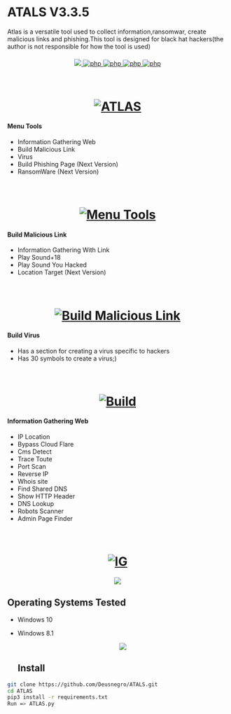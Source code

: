 # ATALS V3.3.5
Atlas is a versatile tool used to collect information,ransomwar, create malicious links and phishing.This tool is designed for black hat hackers(the author is not responsible for how the tool is used)


<h4 align="center"></h4>

<p align="center">
  <a href="http://python.org">
    <img src="https://img.shields.io/badge/python-v3.9.5-blue">
  </a>
  <a href="https://php.net">
    <img src="https://img.shields.io/badge/php-8.0.0-green"
         alt="php">
    <a href="https://www.javascript.com">
    <img src="https://img.shields.io/badge/JS-8.0.0-yellow"
         alt="php">
      <a href="https://html.com/">
    <img src="https://img.shields.io/badge/HTML-5-red"
         alt="php">
        <a href="https://css.com/">
    <img src="https://img.shields.io/badge/CSS-3-White"
         alt="php">
  </a>

        
<h1 align="center">
  <br>
  <a href="https://github.com/Deusnegro"><img src="https://s4.uupload.ir/files/inshot_20210525_213418888_052z.jpg" alt="ATLAS"></a>

</h1>
        
        
#### Menu Tools
 
  - Information Gathering Web
  - Build Malicious Link
  - Virus
  - Build Phishing Page (Next Version)
  - RansomWare (Next Version)

        
<h1 align="center">
  <br>
  <a href="https://github.com/Deusnegro"><img src="https://s4.uupload.ir/files/zed_5b10.png" alt="Menu Tools"></a>

 </h1>
        
        
#### Build Malicious Link
        
  - Information Gathering With Link
  - Play Sound+18
  - Play Sound You Hacked
  - Location Target (Next Version)
 
 <h1 align="center">
  <br>
  <a href="https://github.com/Deusnegro"><img src="https://s4.uupload.ir/files/link_wdoe.png" alt="Build Malicious Link"></a>

 </h1>

 #### Build Virus
  - Has a section for creating a virus specific to hackers
  - Has 30 symbols to create a virus;)
 
 <h1 align="center">
  <br>
  <a href="https://github.com/Deusnegro"><img src="https://s4.uupload.ir/files/vr_1c28.png" alt="Build"></a>

 </h1>
   
 #### Information Gathering Web
        
  -    IP Location
  -    Bypass Cloud Flare
  -    Cms Detect
  -    Trace Toute
  -    Port Scan
  -    Reverse IP 
  -    Whois site
  -    Find Shared DNS
  -    Show HTTP Header
  -    DNS Lookup
  -    Robots Scanner
  -   Admin Page Finder
       
  <h1 align="center">
  <br>
  <a href="https://github.com/Deusnegro"><img src="https://s4.uupload.ir/files/zeds_w84o.png" alt="IG"></a>

 </h1>
        <p align="center">
  <a href="http://python.org">
    <img src="https://img.shields.io/badge/Operating Systems Tested-Windows 8.1 Windows 10-blue">
  </a>
          
## Operating Systems Tested
        
- Windows 10
- Windows 8.1
        
  <p align="center">
  <a href="http://python.org">
    <img src="https://img.shields.io/badge/Install-Windows 8.1 Windows 10-red">
  </a>
    
    ## Install
```bash
git clone https://github.com/Deusnegro/ATALS.git
cd ATLAS
pip3 install -r requirements.txt
Run => ATLAS.py
```
 
